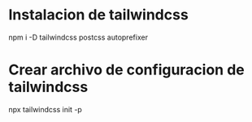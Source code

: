 # Instalacion de tailwindcss
npm i -D tailwindcss postcss autoprefixer
# Crear archivo de configuracion de tailwindcss
npx tailwindcss init -p